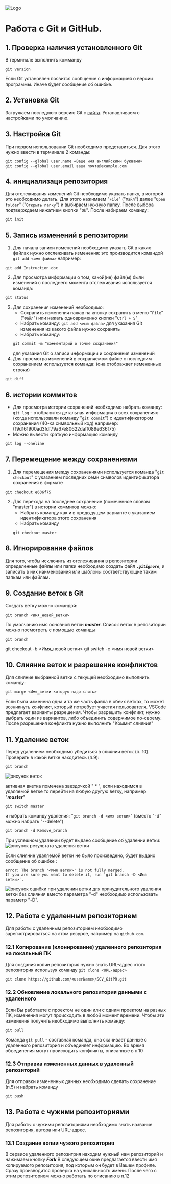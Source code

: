 ![Logo](Git-Icon-1788C.png)
# Работа с Git и GitHub.
## 1. Проверка наличия установленного Git
В терминале выполнить комманду 
```
git version
```
Если Git установлен появится сообщение с информацией о версии программы. Иначе будет сообщение об ошибке.
## 2. Установка Git
Загружаем последнюю версию Git с [сайта](https://git-scm.com/downloads). Устанавливаем с настройками по умолчанию.
## 3. Настройка Git
При первом использовании Git необходимо представиться.
Для этого нужно ввести в терминале 2 команды:
```
git config --global user.name «Ваше имя английскими буквами»
git config --global user.email ваша почта@example.com
```

## 4. инициализаци репозитория
Для отслеживания изменений Git необходимо указать папку, в которой это необходимо делать. Для этого нажимаем "`File`" ("`Файл`") далее  "`Open folder`" ("`Открыть папку`") и выбираем нужную папку. После выбора подтверждаем нижатием кнопки "`Ok`".
После набираем команду: 
```
git init
```

## 5. Запись изменений в репозитории
1. Для начала записи изменений необходимо указать Git в каких файлах нужно отслеживать изменения: это производится командой `git add <имя файла>` например: 
```
git add Instruction.doc
```

2. Для просмотра информации о том, какой(ие) файл(ы) были изменений с последнего момента отслеживания используется команда: 
```
git status
```
3. Для сохранения изменений необходимо:
    * Сохранить изменения нажав на кнопку сохранить в меню "`File`" ("`Файл`") или нажать одновременно кнопки "`Ctrl + S`" 
    * Набрать команду: `git add <имя файла>` для указания Git изменения из какого файла нужно сохранять
    * Набрать команду: 
    ```
    git commit -m "комментарий о точке сохранения"
    ``` 
    для указания Git о записи информации и сохранения изменений
4. Для просмотра изменений в сохраняемом файле с последним сохранением используется команда:  (она отображает измененные строки) 
```
git diff
``` 


## 6. истории коммитов
* Для просмотра истории сохранений необходимо набрать команду: `git log` - отобразится детальная информация о всех сохранениях (когда использовали команду "`git commit`") с идентификатором сохранения (40-ка символьный код) например:(19d161900ad3fdf79a67e80622daff089e636f75)
* Можно вывести краткую информацию команду 
```
git log --oneline
```
## 7. Перемещение между сохранениями
1. Для перемещения между сохранениями используется команда "`git checkout`" с указанием последних семи символов идентификатора сохранения в формате 
```
git checkout e636f75
```
2. Для перехода на последнее сохранение (помеченное словом "master") в истории коммитов можно:
    * Набрать команду как и в предыдущем варианте с указанием идентификатора этого сохранения
    * Набрать команду 
    ```
    git checkout master
    ```

## 8. Игнорирование файлов
Для того, чтобы исключить из отслеживания в репозитории определенные файлы или папки необходимо создать файл ***`.gitignore`***, и записать в них наименования или шаблоны соответствующие таким папкам или файлам.

## 9. Создание веток в Git
Создать ветку можно командой: 
```
git branch <имя_новой_ветки>
```
По умолчанию имя основной ветки ***master***.
Список веток в репозитории можно посмотреть с помощью команды 
```
git branch
```

git checkout -b <Имя_новой ветки>
git switch -c <имя новой ветки>

## 10. Слияние веток и разрешение конфликтов
Для слияние выбранной ветки с текущей необходимо выполнить команду:
```
git marge <Имя_ветки которую надо слить>
```
Если была изменена одна и та же часть файла в обеих ветках, то может возникнуть конфликт, который потребует участия пользователя. VSCode предлагает варианты разрешения. Чтобы разрешить конфликт, нужно выбрать один из вариантов, либо объединить содержимое по-своему. 
После разрешения конфликта нужно выполнить "Коммит слияния"

## 11. Удаление веток
Перед удалением необходимо убедиться в слиянии веток (п. 10).
Проверить в какой ветке находитесь (п.9):
```
git branch
```
![рисунок веток](branch.jpg)

активная вкетка помечена звездочкой " * ", если находимся в удаляемой ветке то перейти на любую другую ветку, например "***master***"
```
git switch master
```
и набрать команду удаления: "`git branch -d <имя ветки>`" (вместо "-d" можно набрать "--delete")
```
git branch -d Remove_branch
```
При успешном удалении будет выдано сообщение об удалении ветки:
![рисунок результата удаления ветки](rem_branch.jpg)

Если слияние удаляемой ветки не было произведено, будет выдано сообщение об ошибке : 
```
error: The branch '<Имя ветки>' is not fully merged.
If you are sure you want to delete it, run 'git branch -D <Имя ветки>'.
```
![рисунок ошибки при удалении ветки](err_rem_branch.jpg)
для принудительного удаления ветки без слияния вместо параметра "-d" необходимо использовать параметр "-D". 

## 12. Работа с удаленным репозиторием
Для работы с удаленным репозиторием необходимо зарегистрироваться на этом ресурсе, например на `github.com`.
### 12.1 Копирование (клонирование) удаленного репозитория на локальный ПК
Для создания копии репозитория нужно знать URL-адрес этого репозитория  используя команду `git clone <URL-адрес>` 
```
git clone https://github.com/<userName>/SCV_GitPR.git
```
### 12.2 Обновление локального репозитория данными с удаленного
Если Вы работаете с проектом не один или с одним проектом на разных ПК,  изменения могут происходить в любой момент времени. Чтобы эти изменения получить необходимо выполнить команду:
```
git pull
```
Команда `git pull` - составная команда, она скачивает данные с удаленного репозитория и объединяет информацию. Во время объединения могут происходить конфликты, описанные в п.10 
### 12.3 Отправка измененных данных в удаленный репозиторий
Для  отправки измененных данных необходимо сделать сохранение (п.5) и набрать команду 
```
git push
```  

## 13. Работа с чужими репозиториями
Для работы с чужими репозиториями необходимо знать название репозитория, автора или URL-адрес.
### 13.1  Создание копии чужого репозитория
В сервисе удаленного репозитрия находим нужный нам репозиторий и нажимаем кнопку ***Fork***
В следующем окне предлагается ввести имя копируемого репозитория, под которым он будет в Вашем профиле. Сразу производится проверка на уникальность имени.
После чего с этим репозиторием можно работать по описанию в п.12
